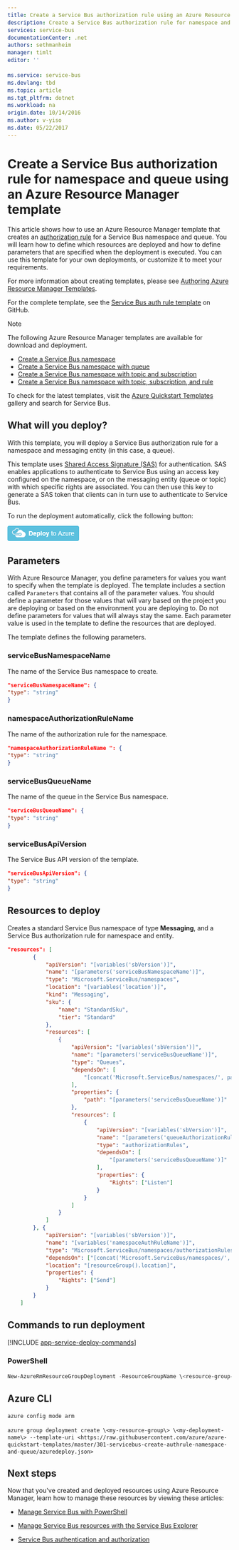 ```yaml
---
title: Create a Service Bus authorization rule using an Azure Resource Manager template | Azure
description: Create a Service Bus authorization rule for namespace and queue using Azure Resource Manager template
services: service-bus
documentationCenter: .net
authors: sethmanheim
manager: timlt
editor: ''

ms.service: service-bus
ms.devlang: tbd
ms.topic: article
ms.tgt_pltfrm: dotnet
ms.workload: na
origin.date: 10/14/2016
ms.author: v-yiso
ms.date: 05/22/2017
---
```


# Create a Service Bus authorization rule for namespace and queue using an Azure Resource Manager template

This article shows how to use an Azure Resource Manager template that creates an [authorization rule](./service-bus-authentication-and-authorization.md#shared-access-signature-authentication) for a Service Bus namespace and queue. You will learn how to define which resources are deployed and how to define parameters that are specified when the deployment is executed. You can use this template for your own deployments, or customize it to meet your requirements.

For more information about creating templates, please see [Authoring Azure Resource Manager Templates][].

For the complete template, see the [Service Bus auth rule template][] on GitHub.

>[!NOTE]
> The following Azure Resource Manager templates are available for download and deployment.
>
> -  [Create a Service Bus namespace](./service-bus-resource-manager-namespace.md)
> -  [Create a Service Bus namespace with queue](./service-bus-resource-manager-namespace-queue.md)
> -  [Create a Service Bus namespace with topic and subscription](./service-bus-resource-manager-namespace-topic.md)
> -  [Create a Service Bus namespace with topic, subscription, and rule](./service-bus-resource-manager-namespace-topic-with-rule.md)
> 
>To check for the latest templates, visit the [Azure Quickstart Templates][] gallery and search for Service Bus.

## What will you deploy?

With this template, you will deploy a Service Bus authorization rule for a namespace and messaging entity (in this case, a queue).

This template uses [Shared Access Signature (SAS)](./service-bus-sas.md) for authentication. SAS enables applications to authenticate to Service Bus using an access key configured on the namespace, or on the messaging entity (queue or topic) with which specific rights are associated. You can then use this key to generate a SAS token that clients can in turn use to authenticate to Service Bus.

To run the deployment automatically, click the following button:

[![Deploy to Azure](./media/service-bus-resource-manager-namespace-auth-rule/deploybutton.png)](https://portal.azure.cn/#create/Microsoft.Template/uri/https%3A%2F%2Fraw.githubusercontent.com%2FAzure%2Fazure-quickstart-templates%2Fmaster%2F301-servicebus-create-authrule-namespace-and-queue%2Fazuredeploy.json)

## Parameters

With Azure Resource Manager, you define parameters for values you want to specify when the template is deployed. The template includes a section called `Parameters` that contains all of the parameter values. You should define a parameter for those values that will vary based on the project you are deploying or based on the environment you are deploying to. Do not define parameters for values that will always stay the same. Each parameter value is used in the template to define the resources that are deployed.

The template defines the following parameters.

### serviceBusNamespaceName

The name of the Service Bus namespace to create.

```json
"serviceBusNamespaceName": {
"type": "string"
}
```

### namespaceAuthorizationRuleName 

The name of the authorization rule for the namespace.

```json
"namespaceAuthorizationRuleName ": {
"type": "string"
}
```

### serviceBusQueueName

The name of the queue in the Service Bus namespace.

```json
"serviceBusQueueName": {
"type": "string"
}
```

### serviceBusApiVersion

The Service Bus API version of the template.

```json
"serviceBusApiVersion": {
"type": "string"
}
```

## Resources to deploy

Creates a standard Service Bus namespace of type **Messaging**, and a Service Bus authorization rule for namespace and entity.

```json
"resources": [
        {
            "apiVersion": "[variables('sbVersion')]",
            "name": "[parameters('serviceBusNamespaceName')]",
            "type": "Microsoft.ServiceBus/namespaces",
            "location": "[variables('location')]",
            "kind": "Messaging",
            "sku": {
                "name": "StandardSku",
                "tier": "Standard"
            },
            "resources": [
                {
                    "apiVersion": "[variables('sbVersion')]",
                    "name": "[parameters('serviceBusQueueName')]",
                    "type": "Queues",
                    "dependsOn": [
                        "[concat('Microsoft.ServiceBus/namespaces/', parameters('serviceBusNamespaceName'))]"
                    ],
                    "properties": {
                        "path": "[parameters('serviceBusQueueName')]"
                    },
                    "resources": [
                        {
                            "apiVersion": "[variables('sbVersion')]",
                            "name": "[parameters('queueAuthorizationRuleName')]",
                            "type": "authorizationRules",
                            "dependsOn": [
                                "[parameters('serviceBusQueueName')]"
                            ],
                            "properties": {
                                "Rights": ["Listen"]
                            }
                        }
                    ]
                }
            ]
        }, {
            "apiVersion": "[variables('sbVersion')]",
            "name": "[variables('namespaceAuthRuleName')]",
            "type": "Microsoft.ServiceBus/namespaces/authorizationRules",
            "dependsOn": ["[concat('Microsoft.ServiceBus/namespaces/', parameters('serviceBusNamespaceName'))]"],
            "location": "[resourceGroup().location]",
            "properties": {
                "Rights": ["Send"]
            }
        }
    ]
```

## Commands to run deployment

[!INCLUDE [app-service-deploy-commands](../../includes/app-service-deploy-commands.md)]

### PowerShell
```powershell
New-AzureRmResourceGroupDeployment -ResourceGroupName \<resource-group-name\> -TemplateFile <https://raw.githubusercontent.com/azure/azure-quickstart-templates/master/301-servicebus-create-authrule-namespace-and-queue/azuredeploy.json>
```

## Azure CLI
```cli
azure config mode arm

azure group deployment create \<my-resource-group\> \<my-deployment-name\> --template-uri <https://raw.githubusercontent.com/azure/azure-quickstart-templates/master/301-servicebus-create-authrule-namespace-and-queue/azuredeploy.json>
```

## Next steps

Now that you've created and deployed resources using Azure Resource Manager, learn how to manage these resources by viewing these articles:

- [Manage Service Bus with PowerShell](https://docs.microsoft.com/en-us/powershell/resourcemanager/azurerm.servicebus/v0.0.2/azurerm.servicebus/)
- [Manage Service Bus resources with the Service Bus Explorer](https://code.msdn.microsoft.com/Service-Bus-Explorer-f2abca5a)
- [Service Bus authentication and authorization](./service-bus-authentication-and-authorization.md)

  [Authoring Azure Resource Manager Templates]: ../azure-resource-manager/resource-group-authoring-templates.md
  [Azure Quickstart Templates]: https://azure.microsoft.com/documentation/templates/?term=service+bus
  [Using Azure PowerShell with Azure Resource Manager]: ../azure-resource-manager/powershell-azure-resource-manager.md
  [Using the Azure CLI for Mac, Linux, and Windows with Azure Resource Management]: ../azure-resource-manager/xplat-cli-azure-resource-manager.md
  [Service Bus auth rule template]: https://github.com/Azure/azure-quickstart-templates/blob/master/301-servicebus-create-authrule-namespace-and-queue/